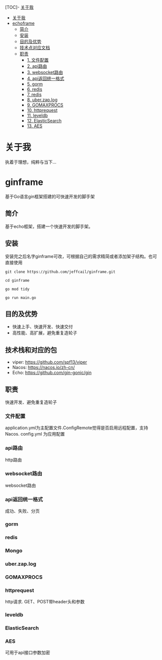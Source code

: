 [TOC]- [关于我](#关于我)
- [关于我](#关于我)
- [echoframe](#ginframe)
    - [简介](#简介)
    - [安装](#安装)
    - [目的及优势](#目的及优势)
    - [技术点对应文档](#技术点对应文档)
    - [职责](#职责)
      - [1. 文件配置](#文件配置)
      - [2. api路由](#api路由)
      - [3. websocket路由](#websocket路由)
      - [4. api返回统一格式](#api返回统一格式)
      - [5. gorm](#gorm)
      - [6. redis](#redis)
      - [7. redis](#Mongo)
      - [8. uber.zap.log](#uber.zap.log)
      - [9. GOMAXPROCS](#GOMAXPROCS)
      - [10. httprequest](#httprequest)
      - [11. leveldb](#leveldb)
      - [12. ElasticSearch](#ElasticSearch)
      - [13. AES](#AES加密)
# 关于我
执着于理想，纯粹与当下...

# ginframe
基于Go语言gin框架搭建的可快速开发的脚手架


## 简介
基于echo框架，搭建一个快速开发的脚手架。

## 安装
安装完之后名字ginframe可改，可根据自己的需求精简或者添加架子结构。也可直接使用
```shell
git clone https://github.com/jeffcail/ginframe.git

cd ginframe

go mod tidy

go run main.go
```

## 目的及优势

* 快速上手、快速开发、快速交付
* 高性能、高扩展，避免重复造轮子

## 技术栈和对应的包
* viper: https://github.com/spf13/viper
* Nacos: https://nacos.io/zh-cn/
* Echo: https://github.com/gin-gonic/gin

## 职责
快速开发、避免重复造轮子

### 文件配置
application.yml为主配置文件.ConfigRemote觉得是否启用远程配置，支持Nacos.
config.yml 为应用配置

### api路由
http路由 

### websocket路由
websocket路由

### api返回统一格式
成功、失败、分页

### gorm

### redis

### Mongo

### uber.zap.log

### GOMAXPROCS

### httprequest
http请求. GET、POST带header头和参数

### leveldb

### ElasticSearch

### AES
可用于api接口参数加密
